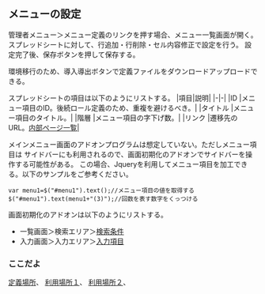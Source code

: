## メニューの設定

管理者メニュー＞メニュー定義のリンクを押す場合、メニュー一覧画面が開く。
スプレッドシートに対して、行追加・行削除・セル内容修正で設定を行う。
設定完了後、保存ボタンを押して保存する。

環境移行のため、導入導出ボタンで定義ファイルをダウンロードアップロードできる。

スプレッドシートの項目は以下のようにリストする。
|項目|説明|
|-|-|
|ID			|メニュー項目のID。後続ロール定義のため、重複を避けるべき。|
|タイトル	|メニュー項目のタイトル。|
|階層		|メニュー項目の字下げ数。|
|リンク		|遷移先のURL。[内部ページ一覧](pages.md)|

メインメニュー画面のアドオンプログラムは想定していない。ただしメニュー項目は
サイドバーにも利用されるので、画面初期化のアドオンでサイドバーを操作する可能性がある。
この場合、Jqueryを利用してメニュー項目を加工できる。以下のサンプルをご参考ください。

```
var menu1=$("#menu1").text();//メニュー項目の値を取得する
$("#menu1").text(menu1+"(3)");//回数を表す数字をくっつける
```

画面初期化のアドオンは以下のようにリストする。

- 一覧画面＞検索エリア＞[検索条件](condition.conds.md)
- 入力画面＞入力エリア＞[入力項目](input.fds.md)

### ここだよ
[定義場所](https://efwgrp.github.io/ske_image/svg/menu.def.svg)、
[利用場所１](https://efwgrp.github.io/ske_image/svg/menu.svg)、
[利用場所２](https://efwgrp.github.io/ske_image/svg/menu.sidebar.svg)、
